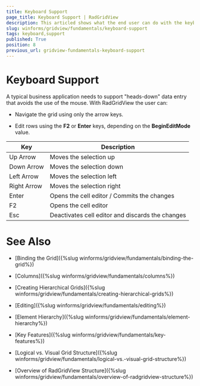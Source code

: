 ```yaml
---
title: Keyboard Support
page_title: Keyboard Support | RadGridView
description: This articled shows what the end user can do with the keyboard when RadGridView is focused.
slug: winforms/gridview/fundamentals/keyboard-support
tags: keyboard,support
published: True
position: 8
previous_url: gridview-fundamentals-keyboard-support
---
```


# Keyboard Support


A typical business application needs to support "heads-down" data entry that avoids the use of the mouse. With RadGridView the user can:

* Navigate the grid using only the arrow keys.

* Edit rows using the __F2__ or __Enter__ keys, depending on the __BeginEditMode__ value.


| Key | Description |
| ------ | ------ |
|Up Arrow|Moves the selection up|
|Down Arrow|Moves the selection down|
|Left Arrow|Moves the selection left|
|Right Arrow|Moves the selection right|
|Enter|Opens the cell editor / Commits the changes|
|F2|Opens the cell editor|
|Esc|Deactivates cell editor and discards the changes|
# See Also
* [Binding the Grid]({%slug winforms/gridview/fundamentals/binding-the-grid%})

* [Columns]({%slug winforms/gridview/fundamentals/columns%})

* [Creating Hierarchical Grids]({%slug winforms/gridview/fundamentals/creating-hierarchical-grids%})

* [Editing]({%slug winforms/gridview/fundamentals/editing%})

* [Element Hierarchy]({%slug winforms/gridview/fundamentals/element-hierarchy%})

* [Key Features]({%slug winforms/gridview/fundamentals/key-features%})

* [Logical vs. Visual Grid Structure]({%slug winforms/gridview/fundamentals/logical-vs.-visual-grid-structure%})

* [Overview of RadGridView Structure]({%slug winforms/gridview/fundamentals/overview-of-radgridview-structure%})

